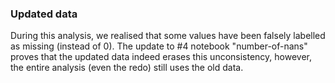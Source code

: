 ### Updated data

During this analysis, we realised that some values have been falsely
labelled as missing (instead of 0). The update to #4 notebook "number-of-nans"
proves that the updated data indeed erases this unconsistency, however, 
the entire analysis (even the redo) still uses the old data.
